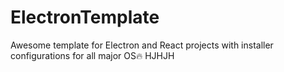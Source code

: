 # ElectronTemplate
Awesome template for Electron and React projects with installer configurations for all major OS🔥
HJHJH
